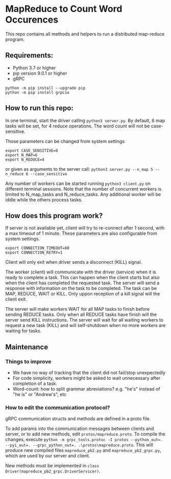 # MapReduce to Count Word Occurences

This repo contains all methods and helpers to run a distributed map-reduce program.

## Requirements:

 - Python 3.7 or higher
 - pip version 9.0.1 or higher
 - gRPC

```
python -m pip install --upgrade pip
python -m pip install grpcio
```

## How to run this repo:

In one terminal, start the driver calling `python3 server.py`. By default, 6 map tasks will be set, for 4 reduce operations. The word count will not be case-sensitive. 

Those parameters can be changed from system settings 
```
export CASE_SENSITIVE=0
export N_MAP=6
export N_REDUCE=4
```

or given as arguments to the server call:
`python3 server.py --n_map 5 --n_reduce 6 --case_sensitive`


Any number of workers can be started running `python3 client.py` on different terminal sessions. Note that the number of concurrent workers is limited to N_map_tasks and N_reduce_tasks. Any additional worker will be iddle while the others process tasks.


## How does this program work?

 If server is not available yet, client will try to re-connect after 1 second, with a max timeout of 1 minute. These parameters are also configurable from system settings.
  
```
export CONNECTION_TIMEOUT=60
export CONNECTION_RETRY=1
```
 Client will only exit when driver sends a disconnect (KILL) signal.
 
 The worker (client) will communicate with the driver (service) when it is ready to complete a task. This can happen when the client starts but also when the client has completed the requested task. The server will send a response with information on the task to be completed. The task can be MAP, REDUCE, WAIT or KILL. Only uppon reception of a kill signal will the client exit. 
 
 The server will make workers WAIT for all MAP tasks to finish before sending REDUCE tasks. Only when all REDUCE tasks have finish will the server send KILL instructions. The server will wait for all waiting workers to request a new task (KILL) and will self-shutdown when no more workers are waiting for tasks.
 

## Maintenance

### Things to improve

- We have no way of tracking that the client did not fail/stop unexpectedly
- For code simplicity, workers might be asked to wait unnecessary after completion of a task.
- Word-count: how to split grammar abreviations? e.g. "he's" instead of "he is" or "Andrew's", etc

### How to edit the communication protocol?

gRPC communication structs and methods are defined in a proto file. 

To add params into the communication messages between clients and server, or to add new methods, edit `protos/mapreduce.proto`. To compile the changes, execute `python -m grpc_tools.protoc -I protos --python_out=. --pyi_out=. --grpc_python_out=. .\protos\mapreduce.proto`. This will produce new compiled files `mapreduce_pb2.py` and `mapreduce_pb2_grpc.py`, which are used by our server and client. 

New methods must be implemented in `class Driver(mapreduce_pb2_grpc.DriverServicer)`.

 